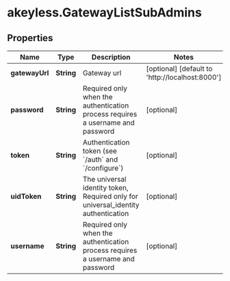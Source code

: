 # akeyless.GatewayListSubAdmins

## Properties

Name | Type | Description | Notes
------------ | ------------- | ------------- | -------------
**gatewayUrl** | **String** | Gateway url | [optional] [default to &#39;http://localhost:8000&#39;]
**password** | **String** | Required only when the authentication process requires a username and password | [optional] 
**token** | **String** | Authentication token (see &#x60;/auth&#x60; and &#x60;/configure&#x60;) | [optional] 
**uidToken** | **String** | The universal identity token, Required only for universal_identity authentication | [optional] 
**username** | **String** | Required only when the authentication process requires a username and password | [optional] 


